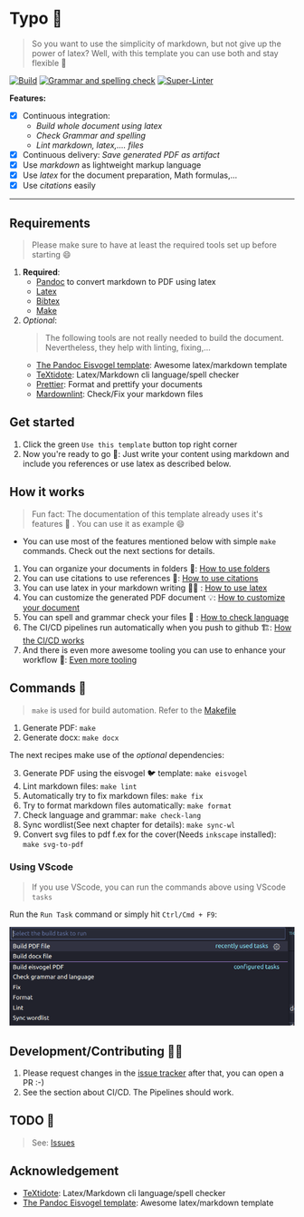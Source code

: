 # Typo 📝

> So you want to use the simplicity of markdown, but not give up the power of
> latex? Well, with this template you can use both and stay flexible 🚀

[![Build](https://github.com/daniel-vera-g/typo/actions/workflows/build.yml/badge.svg)](https://github.com/daniel-vera-g/typo/actions/workflows/build.yml)
[![Grammar and spelling
check](https://github.com/daniel-vera-g/typo/actions/workflows/language.yml/badge.svg)](https://github.com/daniel-vera-g/typo/actions/workflows/language.yml)
[![Super-Linter](https://github.com/daniel-vera-g/typo/actions/workflows/lint.yml/badge.svg)](https://github.com/daniel-vera-g/typo/actions/workflows/lint.yml)

**Features:**

- [x] Continuous integration:
  - _Build whole document using latex_
  - _Check Grammar and spelling_
  - _Lint markdown, latex,.... files_
- [x] Continuous delivery: _Save generated PDF as artifact_
- [x] Use _markdown_ as lightweight markup language
- [x] Use _latex_ for the document preparation, Math formulas,...
- [x] Use _citations_ easily

---

## Requirements

> Please make sure to have at least the required tools set up before starting 😄

1. **Required**:
   - [Pandoc](https://pandoc.org/) to convert markdown to PDF using latex
   - [Latex](https://www.latex-project.org/)
   - [Bibtex](http://www.bibtex.org/)
   - [Make](https://www.gnu.org/software/make/manual/make.html)
2. _Optional_:
   > The following tools are not really needed to build the document. Nevertheless, they help with linting, fixing,...
   - [The Pandoc Eisvogel template](https://github.com/Wandmalfarbe/pandoc-latex-template/): Awesome latex/markdown template
   - [TeXtidote](https://github.com/sylvainhalle/textidote): Latex/Markdown cli language/spell checker
   - [Prettier](https://prettier.io/): Format and prettify your documents
   - [Mardownlint](https://github.com/igorshubovych/markdownlint-cli): Check/Fix your markdown files

## Get started

1. Click the green `Use this template` button top right corner
2. Now you're ready to go 🚀: Just write your content using markdown and include you references or use latex as described below.

## How it works

> Fun fact: The documentation of this template already uses it's features 🔄 .
> You can use it as example 😄

- You can use most of the features mentioned below with simple `make` commands.
  Check out the next sections for details.

1. You can organize your documents in folders 📙: [How to use folders](./docs/folders.md)
2. You can use citations to use references 📖: [How to use citations](./docs/citations.md)
3. You can use latex in your markdown writing 👨‍🏫 : [How to use latex](./docs/latex.md)
4. You can customize the generated PDF document 💡: [How to customize your document](./docs/customization.md)
5. You can spell and grammar check your files 💬 : [How to check language](./docs/language.md)
6. The CI/CD pipelines run automatically when you push to github 🏗️: [How the CI/CD works](./docs/ci-cd.md)
7. And there is even more awesome tooling you can use to enhance your workflow 💅: [Even more tooling](./docs/tooling.md)

## Commands 🔧

> `make` is used for build automation. Refer to the [Makefile](./Makefile)

1. Generate PDF: `make`
2. Generate docx: `make docx`

The next recipes make use of the _optional_ dependencies:

3. Generate PDF using the eisvogel 🐦 template: `make eisvogel`
4. Lint markdown files: `make lint`
5. Automatically try to fix markdown files: `make fix`
6. Try to format markdown files automatically: `make format`
7. Check language and grammar: `make check-lang`
8. Sync wordlist(See next chapter for details): `make sync-wl`
9. Convert svg files to pdf f.ex for the cover(Needs `inkscape` installed): `make svg-to-pdf`

### Using VScode

> If you use VScode, you can run the commands above using VScode `tasks`

Run the `Run Task` command or simply hit `Ctrl/Cmd + F9`:

![](./img/2021-05-01-12-24-13.png)

## Development/Contributing 👨‍💻

1. Please request changes in the [issue tracker](https://github.com/daniel-vera-g/typo/issues) after that, you can open a PR :-)
2. See the section about CI/CD. The Pipelines should work.

## TODO 🏁

> See: [Issues](https://github.com/daniel-vera-g/typo/issues/)

## Acknowledgement

- [TeXtidote](https://github.com/sylvainhalle/textidote): Latex/Markdown cli language/spell checker
- [The Pandoc Eisvogel template](https://github.com/Wandmalfarbe/pandoc-latex-template/): Awesome latex/markdown template

